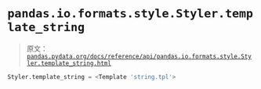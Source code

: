 # `pandas.io.formats.style.Styler.template_string`

> 原文：[`pandas.pydata.org/docs/reference/api/pandas.io.formats.style.Styler.template_string.html`](https://pandas.pydata.org/docs/reference/api/pandas.io.formats.style.Styler.template_string.html)

```py
Styler.template_string = <Template 'string.tpl'>
```
